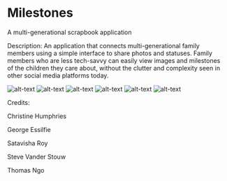 # Milestones #
A multi-generational scrapbook application

Description:
An application that connects multi-generational family members using a simple interface to share photos and statuses. Family members who are less tech-savvy can easily view images and milestones of the children they care about, without the clutter and complexity seen in other social media platforms today.

![alt-text](https://github.com/TeamGrandpa/scrapbook/blob/master/src/main/resources/static/markdownImages/Login.JPG "Login")
![alt-text](https://github.com/TeamGrandpa/scrapbook/blob/master/src/main/resources/static/markdownImages/Homepage.jpg "Home Page")
![alt-text](https://github.com/TeamGrandpa/scrapbook/blob/master/src/main/resources/static/markdownImages/Alana%20Channel.JPG "channel-view")
![alt-text](https://github.com/TeamGrandpa/scrapbook/blob/master/src/main/resources/static/markdownImages/AddChild.JPG "add-child")
![alt-text](https://github.com/TeamGrandpa/scrapbook/blob/master/src/main/resources/static/markdownImages/StatusUpdate.JPG "status-update")
![alt-text](https://github.com/TeamGrandpa/scrapbook/blob/master/src/main/resources/static/markdownImages/pulldownMenu.JPG "pull-down")







Credits:

Christine Humphries

George Essilfie

Satavisha Roy

Steve Vander Stouw

Thomas Ngo
